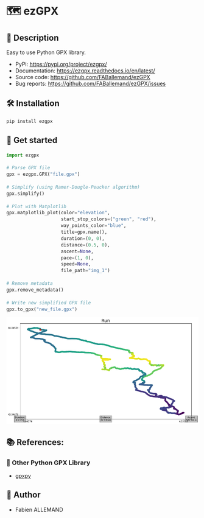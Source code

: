 # 🗺️ ezGPX

## 🔎 Description
Easy to use Python GPX library.

- PyPi: https://pypi.org/project/ezgpx/
- Documentation: https://ezgpx.readthedocs.io/en/latest/
- Source code: https://github.com/FABallemand/ezGPX
- Bug reports: https://github.com/FABallemand/ezGPX/issues

## 🛠️ Installation

```bash
pip install ezgpx
```

## 🏁 Get started

```python
import ezgpx

# Parse GPX file
gpx = ezgpx.GPX("file.gpx")

# Simplify (using Ramer-Dougle-Peucker algorithm)
gpx.simplify()

# Plot with Matplotlib
gpx.matplotlib_plot(color="elevation",
                    start_stop_colors=("green", "red"),
                    way_points_color="blue",
                    title=gpx.name(),
                    duration=(0, 0),
                    distance=(0.5, 0),
                    ascent=None,
                    pace=(1, 0),
                    speed=None,
                    file_path="img_1")

# Remove metadata
gpx.remove_metadata()

# Write new simplified GPX file
gpx.to_gpx("new_file.gpx")
```
![](img/matplotlib_plot_1.png)

## 📚 References:

### 🧭 Other Python GPX Library
- [gpxpy](https://github.com/tkrajina/gpxpy)

## 👤 Author
- Fabien ALLEMAND